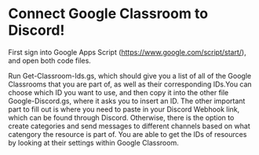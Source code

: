 # Connect Google Classroom to Discord!

First sign into Google Apps Script (https://www.google.com/script/start/), and open both code files.

Run Get-Classroom-Ids.gs, which should give you a list of all of the Google Classrooms that you are part of, as well as their corresponding IDs.You can choose which ID you want to use, and then copy it into the other file Google-Discord.gs, where it asks you to insert an ID. The other important part to fill out is where you need to paste in your Discord Webhook link, which can be found through Discord. Otherwise, there is the option to create categories and send messages to different channels based on what catengory the resource is part of. You are able to get the IDs of resources by looking at their settings within Google Classroom.
